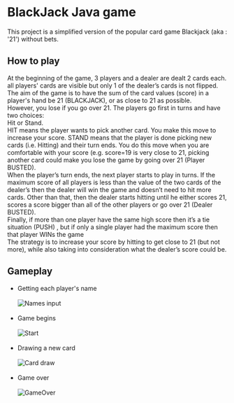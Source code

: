 # BlackJack Java game

  This project is a simplified version of the popular card game Blackjack (aka : '21') without bets.

## How to play
 At the beginning of the game, 3 players and a dealer are dealt 2 cards each.  <br>
all players' cards are visible but only 1 of the dealer’s cards is not flipped. <br>
The aim of the game is to have the sum of the card values (score) in a player's hand be 21 (BLACKJACK), or as close to 21 as possible.  <br>
However, you lose if you go over 21. The players go first in turns and have two choices:  <br>
Hit or Stand. <br>
HIT means the player wants to pick another card. You make this move to increase your score. STAND means that the player is done picking
new cards (i.e. Hitting) and their turn ends. You do this move when you are comfortable with your score
(e.g. score=19 is very close to 21, picking another card could make you lose the game by going over 21
(Player BUSTED). <br>
When the player’s turn ends, the next player starts to play in turns. If the maximum score of all players is
less than the value of the two cards of the dealer’s then the dealer will win the game and doesn’t need to
hit more cards. Other than that, then the dealer starts hitting until he either scores 21, scores a score bigger
than all of the other players or go over 21 (Dealer BUSTED). <br>
Finally, if more than one player have the same high score then it’s a tie situation (PUSH) , but if only a
single player had the maximum score then that player WINs the game <br>
The strategy is to increase your score by hitting to get close to 21 (but not more), while also taking into
consideration what the dealer’s score could be.

## Gameplay
- Getting each player's name <br> <br> ![Names input](https://github.com/Mohamed-Samy26/BlackJack-Java-game/blob/main/screenshots/names.jpg?raw=true "Names input") <br> <br> 
- Game begins <br> <br> ![Start](https://github.com/Mohamed-Samy26/BlackJack-Java-game/blob/main/screenshots/2.jpg "Start") <br> <br> 
- Drawing a new card <br> <br> ![Card draw](https://github.com/Mohamed-Samy26/BlackJack-Java-game/blob/main/screenshots/3.jpg "Card draw") <br> <br> 
- Game over <br> <br> ![GameOver](https://github.com/Mohamed-Samy26/BlackJack-Java-game/blob/main/screenshots/4.jpg "GameOver")
